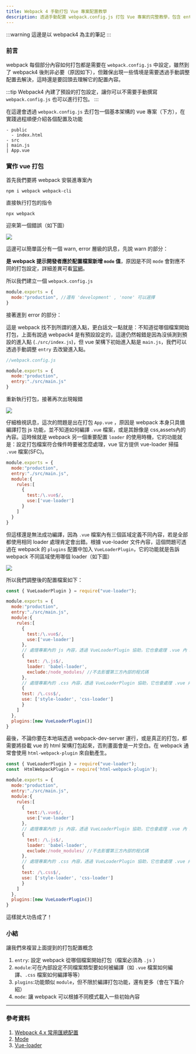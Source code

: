 ```yaml
---
title: Webpack 4 手動打包 Vue 專案配置教學
description: 透過手動配置 webpack.config.js 打包 Vue 專案的完整教學，包含 entry、loader、plugins 設定，以及 vue-loader 和相關工具的使用方式
---
```


:::warning
這邊是以 webpack4 為主的筆記
:::

### 前言

 webpack 每個部分內容如何打包都是需要在 `webpack.config.js` 中設定，雖然到了 webpack4 後則非必要（原因如下），但難保出現一些情境是需要透過手動調整配置去解決，這時還是要回頭去理解它的配置內容。

:::tip
Webpack4 內建了預設的打包設定，讓你可以不需要手動撰寫 `webpack.config.js` 也可以進行打包。
:::

在這邊會透過 `webpack.config.js` 去打包一個基本架構的 vue 專案（下方），在實踐過程順便介紹各個配置及功能
```
- public
  - index.html
- src
| main.js
| App.vue
```

### 實作 vue 打包

首先我們要將 webpack 安裝進專案內

```shell
npm i webpack webpack-cli
```
直接執行打包的指令
```shell
npx webpack
```
迎來第一個錯誤（如下圖）

![](/img/webpack/webpack-entry.png)

這邊可以簡單區分有一個 warn, error 層級的訊息，先說 warn 的部分：

**是 webpack 提示開發者應於配置檔案新增 `mode` 值**，原因是不同 `mode` 會對應不同的打包設定，詳細差異可看[官網](https://v4.webpack.js.org/configuration/mode/)。

所以我們建立一個 `webpack.config.js`
```js
module.exports = {
  mode:"production", //還有 'development' , 'none' 可以選擇
}
```

接著進到 error 的部分：

這是 webpack 找不到所謂的進入點，更白話文一點就是：不知道從哪個檔案開始打包，上面有說過 webpack4 是有預設設定的，這邊仍然報錯是因為沒偵測到預設的進入點 (`./src/index.js`)，但 vue 架構下初始進入點是 `main.js`，我們可以透過手動調整 `entry` 去改變進入點。

```js
//webpack.config.js

module.exports = {
  mode:"production",
  entry:"./src/main.js"
}
```
重新執行打包，接著再次出現報錯

![](/img/webpack/webpack-loader.png)

仔細檢視訊息，這次的問題是出在打包 `App.vue` ，原因是 webpack 本身只具備編譯打包 js 功能，並不知道如何編譯 `.vue` 檔案，或是其餘像是 css,assets內的內容。這時候就是 webpack 另一個重要配置 `loader` 的使用時機，它的功能就是：設定打包檔案符合條件時要被怎麼處理，vue 官方提供 vue-loader 掃描 `.vue` 檔案(SFC)。

```js
module.exports = {
  mode:"production",
  entry:"./src/main.js",
  module:{
    rules:[
      {
        test:/\.vue$/,
        use:['vue-loader']
      }
    ]
  }
}
```
但這樣還是無法成功編譯，因為 `.vue` 檔案內有三個區域定義不同內容，若是全部都使用相同 loader 處理肯定會出錯。根據 vue-loader 文件內容，這個問題可透過在 webpack 的 `plugins` 配置中加入 `VueLoaderPlugin`，它的功能就是告訴 webpack 不同區域使用哪個 loader（如下圖）

![](/img/webpack/webpack-plugins.png)



所以我們調整後的配置檔案如下：

```js
const { VueLoaderPlugin } = require("vue-loader");

module.exports = {
  mode:"production",
  entry:"./src/main.js",
  module:{
    rules:[
      {
        test:/\.vue$/,
        use:['vue-loader']
      },
      // 處理專案內的 js 內容，透過 VueLoaderPlugin 協助，它也會處理 .vue 內 script 的內容
      {
        test: /\.js$/,
        loader: 'babel-loader',
        exclude:/node_modules/ //不去影響第三方內部的程式碼
      },
      // 處理專案內的 .css 內容，透過 VueLoaderPlugin 協助，它也會處理 .vue 內 style 的內容
      {
      test: /\.css$/,
      use: ['style-loader', 'css-loader']
      }
    ]
  },
  plugins:[new VueLoaderPlugin()]
}
```
最後，不論你要在本地端透過 webpack-dev-server 運行，或是真正的打包，都需要將掛載 vue 的 html 架構打包起來，否則畫面會是一片空白。在 webpack 通常會使用 `html-webpack-plugin` 來自動產生。

```js
const { VueLoaderPlugin } = require("vue-loader");
const  HtmlWebpackPlugin = require('html-webpack-plugin');

module.exports = {
  mode:"production",
  entry:"./src/main.js",
  module:{
    rules:[
      {
        test:/\.vue$/,
        use:['vue-loader']
      },
      // 處理專案內的 js 內容，透過 VueLoaderPlugin 協助，它也會處理 .vue 內 script 的內容
      {
        test: /\.js$/,
        loader: 'babel-loader',
        exclude:/node_modules/ //不去影響第三方內部的程式碼
      },
      // 處理專案內的 .css 內容，透過 VueLoaderPlugin 協助，它也會處理 .vue 內 style 的內容
      {
      test: /\.css$/,
      use: ['style-loader', 'css-loader']
      }
    ]
  },
  plugins:[new VueLoaderPlugin()]
}
```
這樣就大功告成了！

### 小結

讓我們來複習上面提到的打包配置概念

1. `entry`: 設定 webpack 從哪個檔案開始打包（檔案必須為 `.js` ）
2. `module`:可在內部設定不同檔案類型要如何被編譯（如 `.vue` 檔案如何編譯、`.css` 檔案如何編譯等等）
3. `plugins`:功能類似 `module`，但不限於編譯打包功能，還有更多（會在下篇介紹）
4. `mode`: 讓 webpack 可以根據不同模式載入一些初始內容

---

### 參考資料

1. [Webpack 4.x 常用匯總配置](https://github.com/wangfupeng1988/read-notes/blob/master/video/webpack4.md)
2. [Mode](https://v4.webpack.js.org/configuration/mode/)
3. [Vue-loader](https://vue-loader.vuejs.org/guide/#manual-setup)